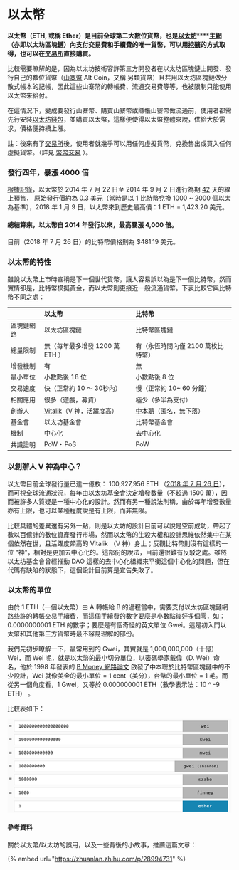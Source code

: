 # 以太幣

**以太幣（ETH, 或稱 Ether）是目前全球第二大數位貨幣，也是**[**以太坊**](yi-tai-fang-he-yi-tai.md)\*\*\*\*[**主網**](dev/mainnet.md)**（亦即以太坊區塊鏈）內支付交易費和手續費的唯一貨幣，可以用**[**挖礦**](wa/)**的方式取得，也可以在**[**交易所**](jiao-yi-suo/)**直接購買。**

比較需要瞭解的是，因為以太坊技術容許第三方開發者在以太坊區塊鏈上開發、發行自己的數位貨幣（[山寨幣](tong/shan-zhai.md) Alt Coin，又稱 另類貨幣）且共用以太坊區塊鏈做分散式帳本的記帳，因此這些山寨幣的轉帳費、流通交易費等等，也被限制只能使用以太幣來給付。

在這情況下，變成要發行山寨幣、購買山寨幣或賺帳山寨幣做流通前，使用者都需先行安裝[以太坊錢包](wallet/yi-tai-fang-bao/)，並購買以太幣，這樣便使得以太幣整體來說，供給大於需求，價格便持續上漲。

註：後來有了[交易所](jiao-yi-suo/)後，使用者就幾乎可以用任何虛擬貨幣，兌換售出或買入任何虛擬貨幣。（詳見 [幣幣交易](jiao-yi-suo/jiao-yi/) ）。

### 發行四年，暴漲 4000 倍

[根據記錄](https://www.quora.com/What-was-the-price-of-Ether-on-Ethereum-presale)，以太幣於 2014 年 7 月 22 日至 2014 年 9 月 2 日進行為期 [42](mi-yin/21000000/42.md) 天的線上預售， 原始發行價約為 0.3 美元（當時是以 1 比特幣兌換 1000 ~ 2000 個以太為基準），2018 年 1 月 9 日，以太幣來到歷史最高價：1 ETH = 1,423.20 美元。

#### 總結算來，以太幣自 2014 年發行以來，最高暴漲 4,000 倍。

目前（2018 年 7 月 26 日）的比特幣價格則為 $481.19 美元。

### 以太幣的特性

雖說以太幣上市時宣稱是下一個世代貨幣，讓人容易誤以為是下一個比特幣，然而實情卻是，比特幣模擬黃金，而以太幣則更接近一般流通貨幣。下表比較它與比特幣不同之處：

|  | **以太幣** | **比特幣** |
| :--- | :--- | :--- |
| 區塊鏈網路 | 以太坊區塊鏈 | 比特幣區塊鏈 |
| 總量限制 | 無（每年最多增發 1200 萬 ETH ） | 有（永恆時間內僅 2100 萬枚比特幣） |
| 增發機制 | 有 | 無 |
| 最小單位 | 小數點後 18 位 | 小數點後 8 位 |
| 交易速度 | 快（正常約 10 ～ 30秒內） | 慢（正常約 10~ 60 分鐘） |
| 相關應用 | 很多（遊戲，募資） | 極少（多半為支付） |
| 創辦人 | [Vitalik](mi-yin/vitalikv-shen.md)（V 神，活躍度高） | [中本聰](mi-yin/zhong-ben/)（匿名，無下落） |
| 基金會 | 以太坊基金會 | 比特幣基金會 |
| 機制 | 中心化 | 去中心化 |
| 共識證明 | PoW ‣ PoS | PoW |

### 以創辦人 V 神為中心？

以太幣目前全球發行量已達一億枚： 100,927,956 ETH （[2018 年 7 月 26 日](https://coinmarketcap.com/currencies/ethereum/)），而可視全球流通狀況，每年由以太坊基金會決定增發數量（不超過 1500 萬），因而被許多人質疑是一種中心化的設計。然而有另一種說法則稱，由於每年增發數量亦有上限，也可以某種程度說是有上限，而非無限。

比較具體的差異還有另外一點，則是以太坊的設計目前可以說是空前成功，帶起了數以百億計的數位資產發行市場，然而以太幣的生殺大權和設計思維依然集中在某個依然在世，且活躍度頗高的 Vitalik （V 神）身上；反觀比特幣則沒有這樣的一位 "神"，相對是更加去中心化的。這部份的說法，目前還很難有反駁之處。雖然以太坊基金會曾經推動 DAO 這樣的去中心化組織來平衡這個中心化的問題，但在代碼有缺陷的狀態下，這個設計目前算是宣告失敗了。

### 以太幣的單位

由於 1 ETH（一個以太幣）由 A 轉帳給 B 的過程當中，需要支付以太坊區塊鏈網路些許的轉帳交易手續費，而這個手續費的數字要麼是小數點後好多個零，如：0.0000000001 ETH 的數字；要麼是有個奇怪的英文單位 Gwei。這是初入門以太幣和其他第三方貨幣時最不容易理解的部份。

我們先初步瞭解一下，最常用到的 Gwei，其實就是 1,000,000,000（十億）Wei，而 Wei 呢，就是以太幣的最小切分單位，以密碼學家戴偉（D. Wei）命名，他於 1998 年發表的 [B Money 網路論文](http://www.weidai.com/bmoney.txt) 啟發了中本聰於比特幣區塊鏈中的不少設計，Wei 就像美金的最小單位 = 1 cent（美分），台幣的最小單位 = 1 毛。而從另一個角度看，1 Gwei，又等於 0.000000001 ETH（數學表示法：10 ^ -9 ETH） 。

比較表如下：

![&#x53D6;&#x81EA;&#xFF1A; https://www.myetherwallet.com/helpers.html ](.gitbook/assets/undefined.png)

#### 參考資料

關於以太幣/以太坊的誤用，以及一些背後的小故事，推薦這篇文章：

{% embed url="https://zhuanlan.zhihu.com/p/28994731" %}


